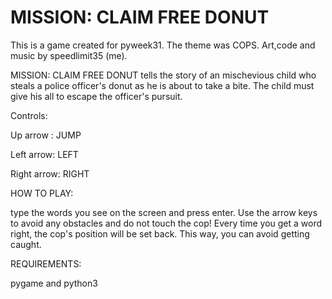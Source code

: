 # MISSION: CLAIM FREE DONUT
This is a game created for pyweek31. The theme was COPS. Art,code and music by speedlimit35 (me).

MISSION: CLAIM FREE DONUT tells the story of an mischevious child who steals a police officer's donut as he is about to take a bite. The child must give his all to escape the officer's pursuit.

Controls:

Up arrow : JUMP

Left arrow: LEFT

Right arrow: RIGHT


HOW TO PLAY:

type the words you see on the screen and press enter. Use the arrow keys to avoid any obstacles and do not touch the cop!
Every time you get a word right, the cop's position will be set back. This way, you can avoid getting caught.



REQUIREMENTS:

pygame and python3